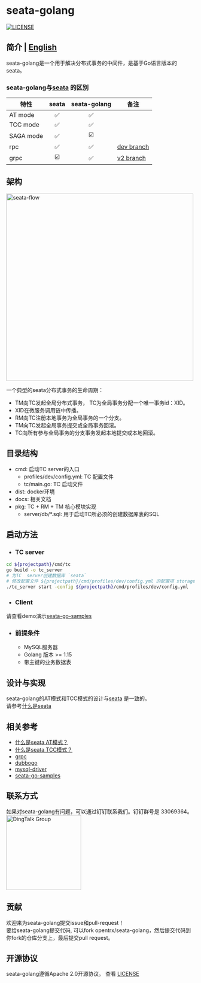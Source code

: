 # seata-golang
[![LICENSE](https://img.shields.io/badge/license-Apache--2.0-blue.svg)](https://github.com/opentrx/seata-golang/blob/v2/LICENSE)

## 简介 | [English](https://github.com/opentrx/seata-golang/blob/v2/README.md)
seata-golang是一个用于解决分布式事务的中间件，是基于Go语言版本的seata。
### seata-golang与[seata](https://github.com/seata/seata) 的区别
| 特性        | seata | seata-golang | 备注                                                             |
|-----------|:-----:|:------------:|----------------------------------------------------------------|
| AT mode   |   ✅   |      ✅       |                                                                |
| TCC mode  |   ✅   |      ✅       |                                                                |
| SAGA mode |   ✅   |      ☑️      |                                                                |
| rpc       |   ✅   |      ✅       | [dev branch](https://github.com/opentrx/seata-golang/tree/dev) |
| grpc      |  ☑️   |      ✅       | [v2 branch](https://github.com/opentrx/seata-golang/tree/v2)   |

## 架构
<img alt="seata-flow" width="500px" src="https://github.com/opentrx/seata-golang/blob/v2/docs/images/seata-flow.png" />  

一个典型的seata分布式事务的生命周期：

- TM向TC发起全局分布式事务， TC为全局事务分配一个唯一事务id：XID。
- XID在微服务调用链中传播。
- RM向TC注册本地事务为全局事务的一个分支。
- TM向TC发起全局事务提交或全局事务回滚。
- TC向所有参与全局事务的分支事务发起本地提交或本地回滚。

## 目录结构
- cmd: 启动TC server的入口
	- profiles/dev/config.yml: TC 配置文件
	- tc/main.go: TC 启动文件
- dist: docker环境
- docs: 相关文档
- pkg: TC + RM + TM 核心模块实现
	- server/db/*.sql: 用于启动TC所必须的创建数据库表的SQL

## 启动方法
- ### TC server
```bash
cd ${projectpath}/cmd/tc
go build -o tc_server
# 为TC  server创建数据库 `seata`
# 修改配置文件 ${projectpath}/cmd/profiles/dev/config.yml 的配置项 storage.dsn.scripts
./tc_server start -config ${projectpath}/cmd/profiles/dev/config.yml
```

- ### Client
请查看demo演示[seata-go-samples](https://github.com/opentrx/seata-go-samples)

- ### 前提条件
  - MySQL服务器
  - Golang 版本 >= 1.15
  - 带主键的业务数据表

## 设计与实现
seata-golang的AT模式和TCC模式的设计与[seata](https://github.com/seata/seata) 是一致的。  
请参考[什么是seata](https://seata.io/en-us/docs/overview/what-is-seata.html)

## 相关参考
- [什么是seata AT模式？](https://seata.io/en-us/docs/dev/mode/at-mode.html)
- [什么是seata TCC模式？](https://seata.io/en-us/docs/dev/mode/tcc-mode.html)
- [grpc](https://grpc.io/)
- [dubbogo](https://github.com/dubbogo)
- [mysql-driver](https://github.com/opentrx/mysql)
- [seata-go-samples](https://github.com/opentrx/seata-go-samples)

## 联系方式
如果对seata-golang有问题，可以通过钉钉联系我们。钉钉群号是 33069364。  
<img alt="DingTalk Group" src="https://github.com/opentrx/seata-golang/blob/dev/docs/pics/33069364.png" width="200px" />

## 贡献
欢迎来为seata-golang提交issue和pull-request！  
要给seata-golang提交代码, 可以fork opentrx/seata-golang，然后提交代码到你fork的仓库分支上，最后提交pull request。

## 开源协议
seata-golang遵循Apache 2.0开源协议。 查看 [LICENSE](https://github.com/opentrx/seata-golang/blob/v2/LICENSE)
